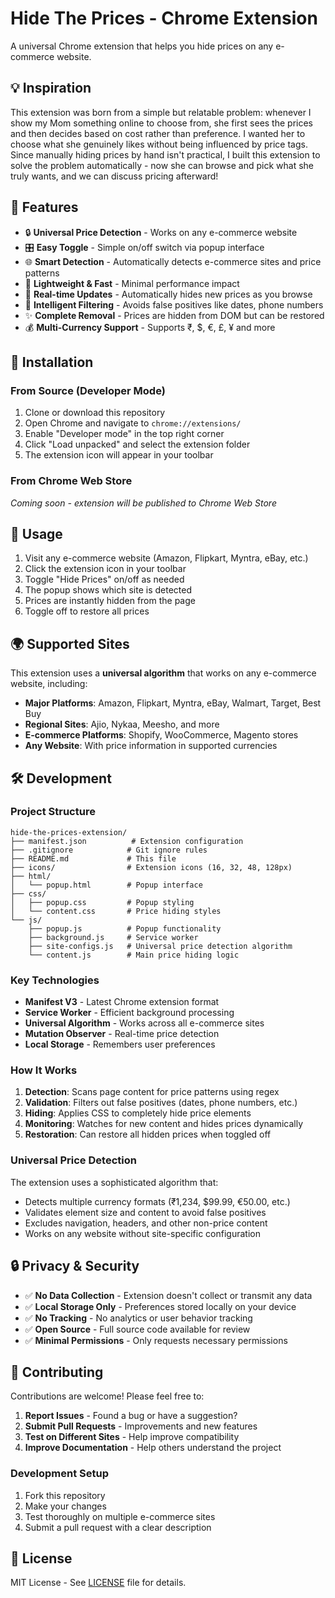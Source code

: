 # Hide The Prices - Chrome Extension

A universal Chrome extension that helps you hide prices on any e-commerce website.

## 💡 Inspiration

This extension was born from a simple but relatable problem: whenever I show my Mom something online to choose from, she first sees the prices and then decides based on cost rather than preference. I wanted her to choose what she genuinely likes without being influenced by price tags. Since manually hiding prices by hand isn't practical, I built this extension to solve the problem automatically - now she can browse and pick what she truly wants, and we can discuss pricing afterward!

## 🌟 Features

- 🔒 **Universal Price Detection** - Works on any e-commerce website
- 🎛️ **Easy Toggle** - Simple on/off switch via popup interface
- 🌐 **Smart Detection** - Automatically detects e-commerce sites and price patterns
- 🚀 **Lightweight & Fast** - Minimal performance impact
- 🔄 **Real-time Updates** - Automatically hides new prices as you browse
- 🎯 **Intelligent Filtering** - Avoids false positives like dates, phone numbers
- ✨ **Complete Removal** - Prices are hidden from DOM but can be restored
- 💰 **Multi-Currency Support** - Supports ₹, $, €, £, ¥ and more

## 🚀 Installation

### From Source (Developer Mode)
1. Clone or download this repository
2. Open Chrome and navigate to `chrome://extensions/`
3. Enable "Developer mode" in the top right corner
4. Click "Load unpacked" and select the extension folder
5. The extension icon will appear in your toolbar

### From Chrome Web Store
*Coming soon - extension will be published to Chrome Web Store*

## 📖 Usage

1. Visit any e-commerce website (Amazon, Flipkart, Myntra, eBay, etc.)
2. Click the extension icon in your toolbar
3. Toggle "Hide Prices" on/off as needed
4. The popup shows which site is detected
5. Prices are instantly hidden from the page
6. Toggle off to restore all prices

## 🌍 Supported Sites

This extension uses a **universal algorithm** that works on any e-commerce website, including:

- **Major Platforms**: Amazon, Flipkart, Myntra, eBay, Walmart, Target, Best Buy
- **Regional Sites**: Ajio, Nykaa, Meesho, and more
- **E-commerce Platforms**: Shopify, WooCommerce, Magento stores
- **Any Website**: With price information in supported currencies

## 🛠️ Development

### Project Structure

```
hide-the-prices-extension/
├── manifest.json          # Extension configuration
├── .gitignore            # Git ignore rules
├── README.md             # This file
├── icons/                # Extension icons (16, 32, 48, 128px)
├── html/
│   └── popup.html        # Popup interface
├── css/
│   ├── popup.css         # Popup styling
│   └── content.css       # Price hiding styles
└── js/
    ├── popup.js          # Popup functionality
    ├── background.js     # Service worker
    ├── site-configs.js   # Universal price detection algorithm
    └── content.js        # Main price hiding logic
```

### Key Technologies

- **Manifest V3** - Latest Chrome extension format
- **Service Worker** - Efficient background processing
- **Universal Algorithm** - Works across all e-commerce sites
- **Mutation Observer** - Real-time price detection
- **Local Storage** - Remembers user preferences

### How It Works

1. **Detection**: Scans page content for price patterns using regex
2. **Validation**: Filters out false positives (dates, phone numbers, etc.)
3. **Hiding**: Applies CSS to completely hide price elements
4. **Monitoring**: Watches for new content and hides prices dynamically
5. **Restoration**: Can restore all hidden prices when toggled off

### Universal Price Detection

The extension uses a sophisticated algorithm that:
- Detects multiple currency formats (₹1,234, $99.99, €50.00, etc.)
- Validates element size and content to avoid false positives
- Excludes navigation, headers, and other non-price content
- Works on any website without site-specific configuration

## 🔒 Privacy & Security

- ✅ **No Data Collection** - Extension doesn't collect or transmit any data
- ✅ **Local Storage Only** - Preferences stored locally on your device
- ✅ **No Tracking** - No analytics or user behavior tracking
- ✅ **Open Source** - Full source code available for review
- ✅ **Minimal Permissions** - Only requests necessary permissions

## 🤝 Contributing

Contributions are welcome! Please feel free to:

1. **Report Issues** - Found a bug or have a suggestion?
2. **Submit Pull Requests** - Improvements and new features
3. **Test on Different Sites** - Help improve compatibility
4. **Improve Documentation** - Help others understand the project

### Development Setup

1. Fork this repository
2. Make your changes
3. Test thoroughly on multiple e-commerce sites
4. Submit a pull request with a clear description

## 📄 License

MIT License - See [LICENSE](LICENSE) file for details.
